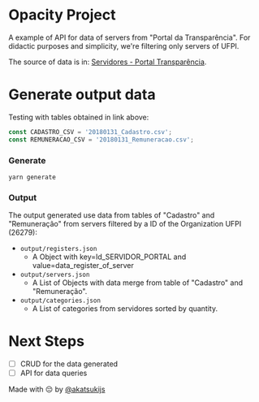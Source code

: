 # Opacity Project

A example of API for data of servers from "Portal da Transparência". For didactic purposes and simplicity, we're filtering only servers of UFPI.

The source of data is in: [Servidores - Portal Transparência](http://www.portaltransparencia.gov.br/download-de-dados/servidores).

# Generate output data
Testing with tables obtained in link above:
```javascript
const CADASTRO_CSV = '20180131_Cadastro.csv';
const REMUNERACAO_CSV = '20180131_Remuneracao.csv';
```

### Generate
`yarn generate`

### Output
The output generated use data from tables of "Cadastro" and "Remuneração" from servers filtered by a ID of the Organization UFPI (26279):

- `output/registers.json`
  - A Object with key=Id_SERVIDOR_PORTAL and value=data_register_of_server
- `output/servers.json`
  - A List of Objects with data merge from table of "Cadastro" and "Remuneração".
- `output/categories.json`
  - A List of categories from servidores sorted by quantity.

# Next Steps
- [ ] CRUD for the data generated
- [ ] API for data queries

Made with :pensive: by <a href="https://github.com/akatsukijs">@akatsukijs</a>